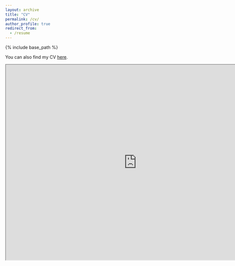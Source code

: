 ```yaml
---
layout: archive
title: "CV"
permalink: /cv/
author_profile: true
redirect_from:
  - /resume
---
```


{% include base_path %}

You can also find my CV [here](https://www.dropbox.com/scl/fi/3lxh1r0wn3apvfopog5yt/Hanna_Folsz_CV_website.pdf?rlkey=1cshr54n9cwtepsbd8fh3ft3f&st=uaxt8lf9&dl=0).


<iframe src="https://drive.google.com/file/d/1udpL19v4a1I4ys_Vp2xcTaKkKLTwzy6V/preview" width="832" height="624" allow="autoplay"></iframe>


